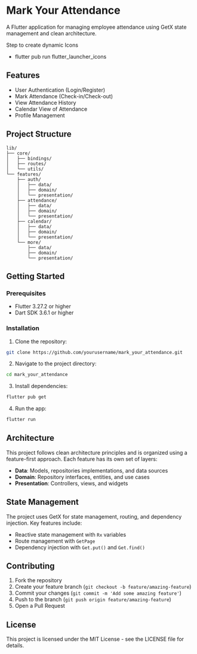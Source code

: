# Mark Your Attendance

A Flutter application for managing employee attendance using GetX state management and clean architecture.

Step to create dynamic Icons
<!-- Run below command to generate icon for web and other mode -->
- flutter pub run flutter_launcher_icons

## Features

- User Authentication (Login/Register)
- Mark Attendance (Check-in/Check-out)
- View Attendance History
- Calendar View of Attendance
- Profile Management

## Project Structure

```
lib/
├── core/
│   ├── bindings/
│   ├── routes/
│   └── utils/
└── features/
    ├── auth/
    │   ├── data/
    │   ├── domain/
    │   └── presentation/
    ├── attendance/
    │   ├── data/
    │   ├── domain/
    │   └── presentation/
    ├── calendar/
    │   ├── data/
    │   ├── domain/
    │   └── presentation/
    └── more/
        ├── data/
        ├── domain/
        └── presentation/
```

## Getting Started

### Prerequisites

- Flutter 3.27.2 or higher
- Dart SDK 3.6.1 or higher

### Installation

1. Clone the repository:
```bash
git clone https://github.com/yourusername/mark_your_attendance.git
```

2. Navigate to the project directory:
```bash
cd mark_your_attendance
```

3. Install dependencies:
```bash
flutter pub get
```

4. Run the app:
```bash
flutter run
```

## Architecture

This project follows clean architecture principles and is organized using a feature-first approach. Each feature has its own set of layers:

- **Data**: Models, repositories implementations, and data sources
- **Domain**: Repository interfaces, entities, and use cases
- **Presentation**: Controllers, views, and widgets

## State Management

The project uses GetX for state management, routing, and dependency injection. Key features include:

- Reactive state management with `Rx` variables
- Route management with `GetPage`
- Dependency injection with `Get.put()` and `Get.find()`

## Contributing

1. Fork the repository
2. Create your feature branch (`git checkout -b feature/amazing-feature`)
3. Commit your changes (`git commit -m 'Add some amazing feature'`)
4. Push to the branch (`git push origin feature/amazing-feature`)
5. Open a Pull Request

## License

This project is licensed under the MIT License - see the LICENSE file for details.
